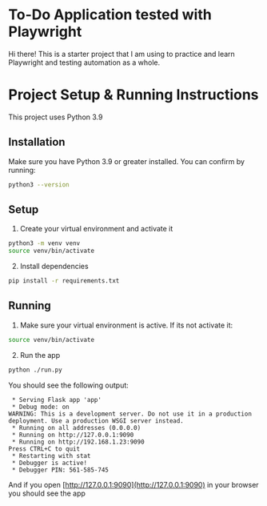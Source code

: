 # To-Do Application tested with Playwright

Hi there! This is a starter project that I am using to practice and learn Playwright and testing automation as a whole.

# Project Setup & Running Instructions

This project uses Python 3.9
## Installation

Make sure you have Python 3.9 or greater installed. You can confirm by running:

```bash
python3 --version
```

## Setup

1. Create your virtual environment and activate it
```bash
python3 -m venv venv
source venv/bin/activate
```
2. Install dependencies
```bash
pip install -r requirements.txt 
```

## Running
1. Make sure your virtual environment is active. If its not activate it:
```bash
source venv/bin/activate 
```
2. Run the app
```bash
python ./run.py
```

You should see the following output:
```
 * Serving Flask app 'app'
 * Debug mode: on
WARNING: This is a development server. Do not use it in a production deployment. Use a production WSGI server instead.
 * Running on all addresses (0.0.0.0)
 * Running on http://127.0.0.1:9090
 * Running on http://192.168.1.23:9090
Press CTRL+C to quit
 * Restarting with stat
 * Debugger is active!
 * Debugger PIN: 561-585-745
```

And if you open [http://127.0.0.1:9090](http://127.0.0.1:9090) in your browser you should see the app
